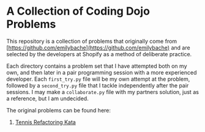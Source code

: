 # A Collection of Coding Dojo Problems

This repository is a collection of problems that originally come from [https://github.com/emilybache](https://github.com/emilybache) and are selected by the developers at Shopify as a method of deliberate practice.

Each directory contains a problem set that I have attempted both on my own, and then later in a pair programming session with a more experienced developer. Each `first_try.py` file will be my own attempt at the problem, followed by a `second_try.py` file that I tackle independently after the pair sessions. I may make a `collaborate.py` file with my partners solution, just as a reference, but I am undecided. 

The original problems can be found here:

1. [Tennis Refactoring Kata](https://github.com/emilybache/Tennis-Refactoring-Kata)